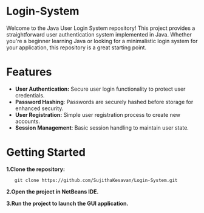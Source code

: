 # Login-System
Welcome to the Java User Login System repository! This project provides a straightforward user authentication system implemented in Java. Whether you're a beginner learning Java or looking for a minimalistic login system for your application, this repository is a great starting point.

# Features

  * **User Authentication:** Secure user login functionality to protect user credentials.
  * **Password Hashing**: Passwords are securely hashed before storage for enhanced security.
  * **User Registration:** Simple user registration process to create new accounts.
  * **Session Management**: Basic session handling to maintain user state.

# Getting Started
  **1.Clone the repository:**
  
       git clone https://github.com/SujithaKesavan/Login-System.git

   **2.Open the project in NetBeans IDE.**

  **3.Run the project to launch the GUI application.**
  
